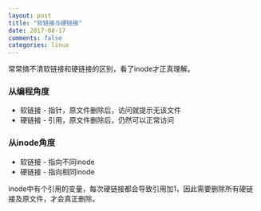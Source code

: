 ```yaml
---
layout: post
title: "软链接与硬链接"
date: 2017-08-17
comments: false
categories: linux
---
```


常常搞不清软链接和硬链接的区别，看了inode才正真理解。

### 从编程角度

* 软链接 - 指针，原文件删除后，访问就提示无该文件
* 硬链接 - 引用，原文件删除后，仍然可以正常访问

### 从inode角度

* 软链接 - 指向不同inode
* 硬链接 - 指向相同inode

inode中有个引用的变量，每次硬链接都会导致引用加1，因此需要删除所有硬链接及原文件，才会真正删除。